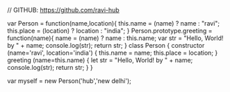 // GITHUB: https://github.com/ravi-hub

var Person = function(name,location){
  this.name = (name) ? name : "ravi";
  this.place = (location) ? location : "india";
}
Person.prototype.greeting = function(name){
  name = (name) ? name : this.name;
  var str = "Hello, World! by " + name;
  console.log(str);
  return str;
}
class Person {
  constructor (name='ravi', location='india') {
    this.name = name;
    this.place = location;
  }
  greeting (name=this.name) {
    let str = "Hello, World! by " + name;
    console.log(str);
    return str;
  }
}

var myself = new Person('hub','new delhi');
